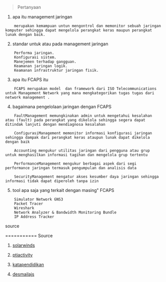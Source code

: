 > Pertanyaan
1. apa itu management jaringan
```
    merupakan kemampuan untun mengontrol dan memonitor sebuah jaringan komputer sehingga dapat mengelola perangkat keras maupun perangkat lunak dengan baik. 
```

2. standar untuk atau pada management jaringan
```
    Performa jaringan.
    Konfigurasi sistem.
    Manejemen terhadap gangguan.
    Keamanan jaringan logik.
    Keamanan infrastruktur jaringan fisik.
```

3. apa itu FCAPS itu
```
    FCAPS merupakan model  dan framework dari ISO Telecommunications untuk Management Network yang mana mengkategorikan tugas tugas dari network management .
```

4. bagaimana pengelolaan jaringan dengan FCAPS
```
    FaultManagement memungkinakan admin untuk mengetahui kesalahan atau (fault) pada perangkat yang dikelola sehingga segera dapat ditindak lanjuti dengan mendiagnosa kesalahan

    ConfigurasiManagement memonitor informasi konfigurasi jaringan sehingga dampak dari perangkat keras ataupun lunak dapat dikelola dengan baik

    Accounting mengukur utilitas jaringan dari pengguna atau grup untuk menghasilkan informasi tagihan dan mengelola grup tertentu

    PerformanceManagement mengukur berbagai aspek dari segi performance jaringan termasuk pengumpulan dan analisis data

    SecurityManagement mengatur akses kesumber daya jaringan sehingga informasi tidak dapat diperoleh tanpa izin
```

5. tool apa saja yang terkait dengan masing" FCAPS
```
    Simulator Network GNS3
    Packet Tracer
    Wireshark
    Network Analyzer & Bandwidth Monitoring Bundle
    IP Address Tracker

```

source

===========
Source
1. [solarwinds](http://www.solarwinds.com/free-tools/free-network-tools?CMP=BIZ-TAD-TCHOPDIA-NtwkFtLP-NETMAN-CLP-Q32015)

2. [ptiactivity](https://ptiactivity.wordpress.com/2011/08/19/iso-telecommunication-management-network)

3. [katapendidikan](http://katapendidikan.com/manajemen-jaringan-komputer/)

4. [desmailajs](http://desmailajs.blogspot.co.id/2013/02/manajemen-jaringan-komputer.html)